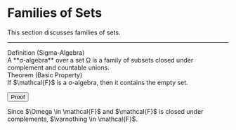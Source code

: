 # Families of Sets

This section discusses families of sets.

---

<div class="box definition">
  <div class="title">Definition (Sigma-Algebra)</div>
  A **σ-algebra** over a set Ω is a family of subsets closed under complement and countable unions.
</div>

<div class="box theorem">
  <div class="title">Theorem (Basic Property)</div>
  If $\mathcal{F}$ is a σ-algebra, then it contains the empty set.
</div>

<button class="collapsible">Proof</button>
<div class="content">
  Since $\Omega \in \mathcal{F}$ and $\mathcal{F}$ is closed under complements, $\varnothing \in \mathcal{F}$.
</div>
